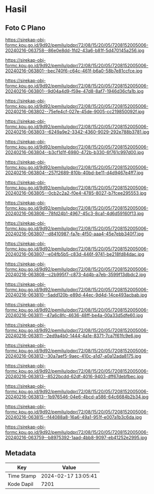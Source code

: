 # Hasil

## Foto C Plano

https://sirekap-obj-formc.kpu.go.id/9d92/pemilu/pdpr/72/08/15/20/05/7208152005006-20240216-063758--86e0e8dd-1fd2-43a6-b81f-5d470145a256.jpg

https://sirekap-obj-formc.kpu.go.id/9d92/pemilu/pdpr/72/08/15/20/05/7208152005006-20240216-063801--bec740f6-c64c-461f-b6a0-58b7e81ccfce.jpg

https://sirekap-obj-formc.kpu.go.id/9d92/pemilu/pdpr/72/08/15/20/05/7208152005006-20240216-063801--9d04a4d9-f59e-47d8-8af7-1946d36cfa1b.jpg

https://sirekap-obj-formc.kpu.go.id/9d92/pemilu/pdpr/72/08/15/20/05/7208152005006-20240216-063802--75efe4cf-027e-45de-9005-cc219850092f.jpg

https://sirekap-obj-formc.kpu.go.id/9d92/pemilu/pdpr/72/08/15/20/05/7208152005006-20240216-063803--6249a9e2-3342-4360-9029-292e788b3781.jpg

https://sirekap-obj-formc.kpu.go.id/9d92/pemilu/pdpr/72/08/15/20/05/7208152005006-20240216-063804--b3cf1d1f-6980-472b-b330-6f761c997d00.jpg

https://sirekap-obj-formc.kpu.go.id/9d92/pemilu/pdpr/72/08/15/20/05/7208152005006-20240216-063804--257f2689-810b-40bd-be11-d4d9467e4ff7.jpg

https://sirekap-obj-formc.kpu.go.id/9d92/pemilu/pdpr/72/08/15/20/05/7208152005006-20240216-063805--0cb2c2a2-f0e4-4785-8027-b7fcee295553.jpg

https://sirekap-obj-formc.kpu.go.id/9d92/pemilu/pdpr/72/08/15/20/05/7208152005006-20240216-063806--78fd24b1-4967-45c3-8ca1-4d6d59160f13.jpg

https://sirekap-obj-formc.kpu.go.id/9d92/pemilu/pdpr/72/08/15/20/05/7208152005006-20240216-063807--d8410987-fa7e-4f50-aaa4-45e7ebb340f7.jpg

https://sirekap-obj-formc.kpu.go.id/9d92/pemilu/pdpr/72/08/15/20/05/7208152005006-20240216-063807--e04fb5b5-c83d-446f-9741-be218fd84dac.jpg

https://sirekap-obj-formc.kpu.go.id/9d92/pemilu/pdpr/72/08/15/20/05/7208152005006-20240216-063808--c2b995f7-c873-4d4b-a7eb-3599f13dbdc2.jpg

https://sirekap-obj-formc.kpu.go.id/9d92/pemilu/pdpr/72/08/15/20/05/7208152005006-20240216-063810--5add120b-e89d-44ec-9d4d-14ce493acbab.jpg

https://sirekap-obj-formc.kpu.go.id/9d92/pemilu/pdpr/72/08/15/20/05/7208152005006-20240216-063811--47a6c8fc-4636-48ff-be4a-00a33d5dfe60.jpg

https://sirekap-obj-formc.kpu.go.id/9d92/pemilu/pdpr/72/08/15/20/05/7208152005006-20240216-063811--2ed9a4b0-1444-4a1e-8371-7ca7f61fc9e6.jpg

https://sirekap-obj-formc.kpu.go.id/9d92/pemilu/pdpr/72/08/15/20/05/7208152005006-20240216-063812--30a7aef5-9aec-410c-a1d7-a0a12ada8175.jpg

https://sirekap-obj-formc.kpu.go.id/9d92/pemilu/pdpr/72/08/15/20/05/7208152005006-20240216-063813--8522bcdd-62df-4016-9403-dff67debfbec.jpg

https://sirekap-obj-formc.kpu.go.id/9d92/pemilu/pdpr/72/08/15/20/05/7208152005006-20240216-063813--1b976546-04e6-4bcd-a586-64c6684b2b34.jpg

https://sirekap-obj-formc.kpu.go.id/9d92/pemilu/pdpr/72/08/15/20/05/7208152005006-20240216-063815--f44088a8-16a6-49a1-951f-e007a1b3c6da.jpg

https://sirekap-obj-formc.kpu.go.id/9d92/pemilu/pdpr/72/08/15/20/05/7208152005006-20240216-063759--b8975392-1aad-4bb8-9097-eb41252e2995.jpg


## Metadata

| Key        | Value               |
| ---------- | ------------------- |
| Time Stamp | 2024-02-17 13:05:41 |
| Kode Dapil | 7201                |



